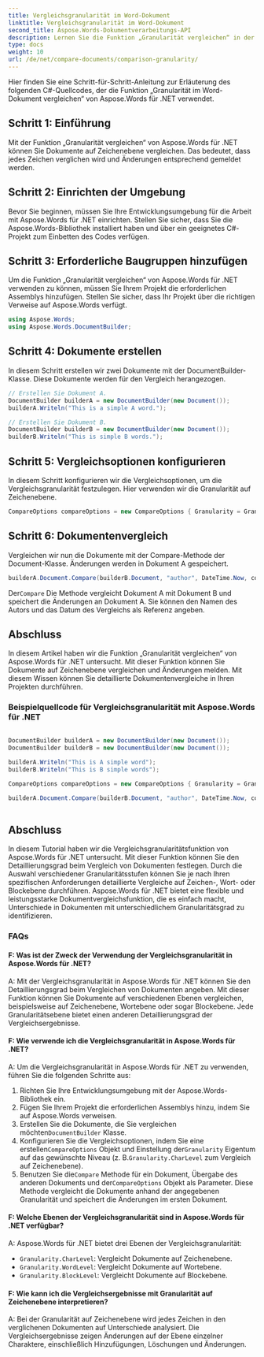 ```yaml
---
title: Vergleichsgranularität im Word-Dokument
linktitle: Vergleichsgranularität im Word-Dokument
second_title: Aspose.Words-Dokumentverarbeitungs-API
description: Lernen Sie die Funktion „Granularität vergleichen“ in der Word-Dokumentfunktion von Aspose.Words für .NET kennen, mit der Dokumente Zeichen für Zeichen verglichen und vorgenommene Änderungen gemeldet werden können.
type: docs
weight: 10
url: /de/net/compare-documents/comparison-granularity/
---
```

Hier finden Sie eine Schritt-für-Schritt-Anleitung zur Erläuterung des folgenden C#-Quellcodes, der die Funktion „Granularität im Word-Dokument vergleichen“ von Aspose.Words für .NET verwendet.

## Schritt 1: Einführung

Mit der Funktion „Granularität vergleichen“ von Aspose.Words für .NET können Sie Dokumente auf Zeichenebene vergleichen. Das bedeutet, dass jedes Zeichen verglichen wird und Änderungen entsprechend gemeldet werden.

## Schritt 2: Einrichten der Umgebung

Bevor Sie beginnen, müssen Sie Ihre Entwicklungsumgebung für die Arbeit mit Aspose.Words für .NET einrichten. Stellen Sie sicher, dass Sie die Aspose.Words-Bibliothek installiert haben und über ein geeignetes C#-Projekt zum Einbetten des Codes verfügen.

## Schritt 3: Erforderliche Baugruppen hinzufügen

Um die Funktion „Granularität vergleichen“ von Aspose.Words für .NET verwenden zu können, müssen Sie Ihrem Projekt die erforderlichen Assemblys hinzufügen. Stellen Sie sicher, dass Ihr Projekt über die richtigen Verweise auf Aspose.Words verfügt.

```csharp
using Aspose.Words;
using Aspose.Words.DocumentBuilder;
```

## Schritt 4: Dokumente erstellen

In diesem Schritt erstellen wir zwei Dokumente mit der DocumentBuilder-Klasse. Diese Dokumente werden für den Vergleich herangezogen.

```csharp
// Erstellen Sie Dokument A.
DocumentBuilder builderA = new DocumentBuilder(new Document());
builderA.Writeln("This is a simple A word.");

// Erstellen Sie Dokument B.
DocumentBuilder builderB = new DocumentBuilder(new Document());
builderB.Writeln("This is simple B words.");
```

## Schritt 5: Vergleichsoptionen konfigurieren

In diesem Schritt konfigurieren wir die Vergleichsoptionen, um die Vergleichsgranularität festzulegen. Hier verwenden wir die Granularität auf Zeichenebene.

```csharp
CompareOptions compareOptions = new CompareOptions { Granularity = Granularity.CharLevel };
```

## Schritt 6: Dokumentenvergleich

Vergleichen wir nun die Dokumente mit der Compare-Methode der Document-Klasse. Änderungen werden in Dokument A gespeichert.

```csharp
builderA.Document.Compare(builderB.Document, "author", DateTime.Now, compareOptions);
```

 Der`Compare` Die Methode vergleicht Dokument A mit Dokument B und speichert die Änderungen an Dokument A. Sie können den Namen des Autors und das Datum des Vergleichs als Referenz angeben.

## Abschluss

In diesem Artikel haben wir die Funktion „Granularität vergleichen“ von Aspose.Words für .NET untersucht. Mit dieser Funktion können Sie Dokumente auf Zeichenebene vergleichen und Änderungen melden. Mit diesem Wissen können Sie detaillierte Dokumentenvergleiche in Ihren Projekten durchführen.

### Beispielquellcode für Vergleichsgranularität mit Aspose.Words für .NET

```csharp
            
DocumentBuilder builderA = new DocumentBuilder(new Document());
DocumentBuilder builderB = new DocumentBuilder(new Document());

builderA.Writeln("This is A simple word");
builderB.Writeln("This is B simple words");

CompareOptions compareOptions = new CompareOptions { Granularity = Granularity.CharLevel };

builderA.Document.Compare(builderB.Document, "author", DateTime.Now, compareOptions);            
        
```

## Abschluss

In diesem Tutorial haben wir die Vergleichsgranularitätsfunktion von Aspose.Words für .NET untersucht. Mit dieser Funktion können Sie den Detaillierungsgrad beim Vergleich von Dokumenten festlegen. Durch die Auswahl verschiedener Granularitätsstufen können Sie je nach Ihren spezifischen Anforderungen detaillierte Vergleiche auf Zeichen-, Wort- oder Blockebene durchführen. Aspose.Words für .NET bietet eine flexible und leistungsstarke Dokumentvergleichsfunktion, die es einfach macht, Unterschiede in Dokumenten mit unterschiedlichem Granularitätsgrad zu identifizieren.

### FAQs

#### F: Was ist der Zweck der Verwendung der Vergleichsgranularität in Aspose.Words für .NET?

A: Mit der Vergleichsgranularität in Aspose.Words für .NET können Sie den Detaillierungsgrad beim Vergleichen von Dokumenten angeben. Mit dieser Funktion können Sie Dokumente auf verschiedenen Ebenen vergleichen, beispielsweise auf Zeichenebene, Wortebene oder sogar Blockebene. Jede Granularitätsebene bietet einen anderen Detaillierungsgrad der Vergleichsergebnisse.

#### F: Wie verwende ich die Vergleichsgranularität in Aspose.Words für .NET?

A: Um die Vergleichsgranularität in Aspose.Words für .NET zu verwenden, führen Sie die folgenden Schritte aus:
1. Richten Sie Ihre Entwicklungsumgebung mit der Aspose.Words-Bibliothek ein.
2. Fügen Sie Ihrem Projekt die erforderlichen Assemblys hinzu, indem Sie auf Aspose.Words verweisen.
3.  Erstellen Sie die Dokumente, die Sie vergleichen möchten`DocumentBuilder` Klasse.
4.  Konfigurieren Sie die Vergleichsoptionen, indem Sie eine erstellen`CompareOptions` Objekt und Einstellung der`Granularity` Eigentum auf das gewünschte Niveau (z. B.`Granularity.CharLevel` zum Vergleich auf Zeichenebene).
5.  Benutzen Sie die`Compare` Methode für ein Dokument, Übergabe des anderen Dokuments und der`CompareOptions` Objekt als Parameter. Diese Methode vergleicht die Dokumente anhand der angegebenen Granularität und speichert die Änderungen im ersten Dokument.

#### F: Welche Ebenen der Vergleichsgranularität sind in Aspose.Words für .NET verfügbar?

A: Aspose.Words für .NET bietet drei Ebenen der Vergleichsgranularität:
- `Granularity.CharLevel`: Vergleicht Dokumente auf Zeichenebene.
- `Granularity.WordLevel`: Vergleicht Dokumente auf Wortebene.
- `Granularity.BlockLevel`: Vergleicht Dokumente auf Blockebene.

#### F: Wie kann ich die Vergleichsergebnisse mit Granularität auf Zeichenebene interpretieren?

A: Bei der Granularität auf Zeichenebene wird jedes Zeichen in den verglichenen Dokumenten auf Unterschiede analysiert. Die Vergleichsergebnisse zeigen Änderungen auf der Ebene einzelner Charaktere, einschließlich Hinzufügungen, Löschungen und Änderungen.